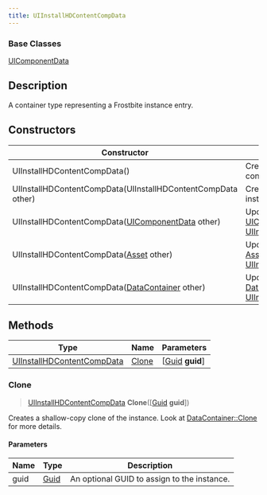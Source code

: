 ```yaml
---
title: UIInstallHDContentCompData
---
```

### Base Classes

[UIComponentData](UIComponentData)

## Description

A container type representing a Frostbite instance entry.

## Constructors

| Constructor                                                                           | Description                                                                                                                                 |
| ------------------------------------------------------------------------------------- | ------------------------------------------------------------------------------------------------------------------------------------------- |
| UIInstallHDContentCompData()                                                          | Create a new instance of this container type.                                                                                               |
| UIInstallHDContentCompData(UIInstallHDContentCompData other)                          | Create a reference copy of an instance of the same type.                                                                                    |
| UIInstallHDContentCompData([UIComponentData](UIComponentData) other)                  | Upcast an instance of type [UIComponentData](UIComponentData) to [UIInstallHDContentCompData](UIInstallHDContentCompData).                  |
| UIInstallHDContentCompData([Asset](Asset) other)                                      | Upcast an instance of type [Asset](Asset) to [UIInstallHDContentCompData](UIInstallHDContentCompData).                                      |
| UIInstallHDContentCompData([DataContainer](/vext/ref/shared/class/datacontainer) other) | Upcast an instance of type [DataContainer](/vext/ref/shared/class/datacontainer) to [UIInstallHDContentCompData](UIInstallHDContentCompData). |

## Methods

| Type                                                     | Name            | Parameters                                     |
| -------------------------------------------------------- | --------------- | ---------------------------------------------- |
| [UIInstallHDContentCompData](UIInstallHDContentCompData) | [Clone](#clone) | \[[Guid](/vext/ref/shared/class/guid) **guid**\] |

### Clone

> [UIInstallHDContentCompData](UIInstallHDContentCompData) **Clone**(\[[Guid](/vext/ref/shared/class/guid) **guid**\])

Creates a shallow-copy clone of the instance. Look at [DataContainer::Clone](/vext/ref/shared/class/datacontainer#clone) for more details.

#### Parameters

| Name | Type         | Description                                 |
| ---- | ------------ | ------------------------------------------- |
| guid | [Guid](Guid) | An optional GUID to assign to the instance. |
